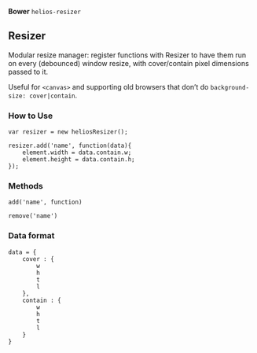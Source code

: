 **Bower** `helios-resizer`

## Resizer

Modular resize manager: register functions with Resizer to have them run on every (debounced) window resize, with cover/contain pixel dimensions passed to it.

Useful for `<canvas>` and supporting old browsers that don’t do `background-size: cover|contain`.

### How to Use

```
var resizer = new heliosResizer();

resizer.add('name', function(data){
	element.width = data.contain.w;
	element.height = data.contain.h;
});

```

### Methods

`add('name', function)`

`remove('name')`

### Data format

```
data = {
	cover : {
		w
		h
		t
		l
	},
	contain : {
		w
		h
		t
		l
	}
}
```
